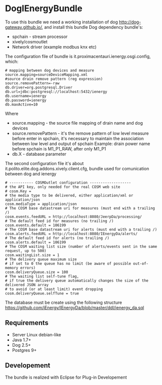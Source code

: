 # DogIEnergyBundle

To use this bundle we need a working installation of dog http://dog-gateway.github.io/, and install this bundle
Dog dependency bundle's: 

* spchain - stream processor
* xively/cosmoutlet
* Network driver (example modbus knx etc)

The configuration file of bundle is it.proximacentauri.ienergy.osgi.config, which:

    # mapping between dog devices and measure
    source.mapping=sourceDeviceMapping.xml
    #source drain remove pattern (reg expression)
    source.removePattern=-raw
    db.driver=org.postgresql.Driver
    db.url=jdbc:postgresql://localhost:5432/ienergy
    db.username=ienergy
    db.password=ienergy
    db.maxActive=10

Where

* source.mapping - the source file mapping of drain name and dog devices 
* source.removePattern - it's the remove pattern of low level measure before enter in spchain, it's necessary to maintain the association between low level and output of spchain 
	Example: drain power name before spchain is M1_P1_RAW, after only M1_P1
* db.X - database parameter

The second configuration file it's about it.polito.elite.dog.addons.xively.client.cfg, bundle used for comunication between dog and ienergy

    # ----------- COSMOutlet configuration -------------------
    # the API key, only needed for the real COSM web site
    # cosm.Key = 
    # the media type to be delivered, either application/xml or application/json
    cosm.mediaType = application/json
    # The COSM base datastream uri for measures (must end with a trailing /)
    cosm.events.feedURL = http://localhost:8080/JeerpDa/processing/
    # The default feed id for measures (no trailing /)
    cosm.events.default = 106199
    # The COSM base datastream uri for alerts (must end with a trailing /)
    cosm.alerts.feedURL = http://localhost:8080/IEnergyDa/alerts/
    # The default feed id for alerts (no trailing /)
    cosm.alerts.default = 106199
    # The COSM waiting list size (number of alerts/events sent in the same request, up to 500)
    cosm.waitingList.size = 1
    # The delivery queue maximum size
    # if set to 0 the queue has no limit (be aware of possible out-of-memory errors)
    cosm.deliveryQueue.size = 100
    # The waiting list self-tune flag, 
    # if true the delivery queue automatically changes the size of the delivered JSON array
    # to avoid (or at least limit) event dropping
    cosm.deliveryQueue.selfTune = true

The database must be create using the following structure https://github.com/iEnergy/IEnergyDa/blob/master/ddl/ienergy_da.sql

## Requirements 

 * Server Linux debian-like
* Java 1.7+
* Dog 2.5+
* Postgres 9+

## Developement 

The bundle is realized with Eclipse for Plug-in Developement 